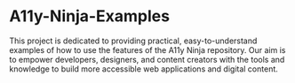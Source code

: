 # A11y-Ninja-Examples
This project is dedicated to providing practical, easy-to-understand examples of how to use the features of the A11y Ninja repository. Our aim is to empower developers, designers, and content creators with the tools and knowledge to build more accessible web applications and digital content.
